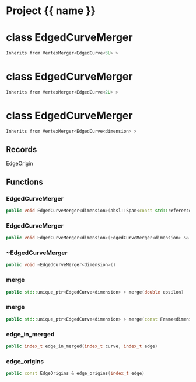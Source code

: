 <script setup>
import {useRoute} from 'vitepress'
const {path} = useRoute()
const tokens = path.split('/')
const words = tokens[2].split('-');
for (let i = 0; i < words.length; i++) {
    words[i] = words[i].charAt(0).toUpperCase() + words[i].slice(1);
    words[i] = words[i].replace('geode', 'Geode')
}
const name = words.join('-');
</script>
# Project {{ name }}

# class EdgedCurveMerger


```cpp
Inherits from VertexMerger<EdgedCurve<3U> >
```



# class EdgedCurveMerger


```cpp
Inherits from VertexMerger<EdgedCurve<2U> >
```



# class EdgedCurveMerger


```cpp
Inherits from VertexMerger<EdgedCurve<dimension> >
```



## Records

EdgeOrigin



## Functions

### EdgedCurveMerger

```cpp
public void EdgedCurveMerger<dimension>(absl::Span<const std::reference_wrapper<const EdgedCurve<dimension> > > curves)
```


### EdgedCurveMerger

```cpp
public void EdgedCurveMerger<dimension>(EdgedCurveMerger<dimension> && )
```


### ~EdgedCurveMerger

```cpp
public void ~EdgedCurveMerger<dimension>()
```


### merge

```cpp
public std::unique_ptr<EdgedCurve<dimension> > merge(double epsilon)
```


### merge

```cpp
public std::unique_ptr<EdgedCurve<dimension> > merge(const Frame<dimension> & epsilons_frame)
```


### edge_in_merged

```cpp
public index_t edge_in_merged(index_t curve, index_t edge)
```


### edge_origins

```cpp
public const EdgeOrigins & edge_origins(index_t edge)
```




